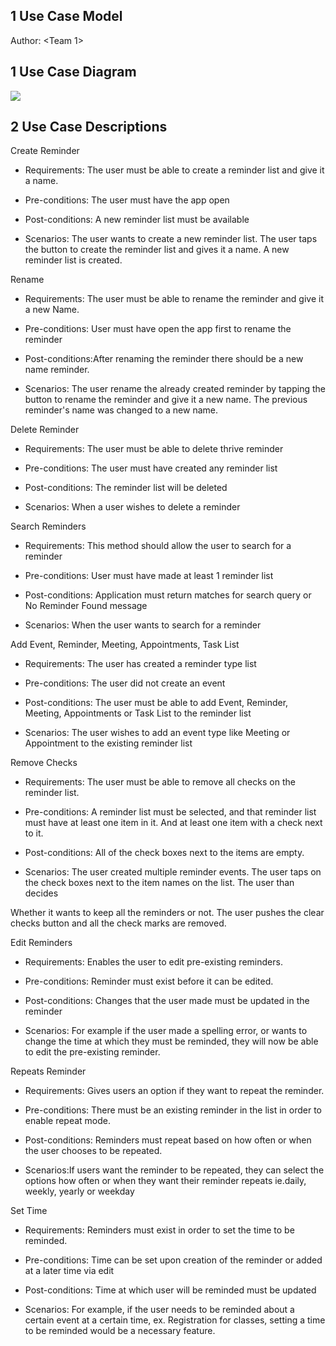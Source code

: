 ## 1 Use Case Model

Author: \<Team 1\>

## 1 Use Case Diagram

![](https://lh3.googleusercontent.com/EHMPoZsDEcs_zIDxFyiHpek1NwV5kNIMjdSbMS3RudNEzkT0-Ns--OzDL3s3TVmf9gloh-O_z_oE0XpSkxU7O8febHPB8pDKplHF-Yq7NWOnilcm53pCNzYIw7Wysn8PyfOx0bGK)

## 2 Use Case Descriptions

Create Reminder

- Requirements: The user must be able to create a reminder list and give it a name.

- Pre-conditions: The user must have the app open

- Post-conditions: A new reminder list must be available

- Scenarios: The user wants to create a new reminder list. The user taps the button to create the reminder list and gives it a name. A new reminder list is created.

Rename

- Requirements: The user must be able to rename the reminder and give it a new Name.

- Pre-conditions: User must have open the app first to rename the reminder

- Post-conditions:After renaming the reminder there should be a new name reminder.

- Scenarios: The user rename the already created reminder by tapping the button to rename the reminder and give it a new name. The previous reminder's name was changed to a new name.

Delete Reminder

- Requirements: The user must be able to delete thrive  reminder

- Pre-conditions: The user must have created any reminder list

- Post-conditions: The reminder list will be deleted

- Scenarios: When a user wishes to delete a reminder

Search Reminders

- Requirements: This method should allow the user to search for a reminder

- Pre-conditions: User must have made at least 1 reminder list

- Post-conditions: Application must return matches for search query or No Reminder Found message

- Scenarios: When the user wants to search for a reminder

Add Event, Reminder, Meeting, Appointments, Task List

- Requirements: The user has created a reminder type list

- Pre-conditions: The user did not create an event

- Post-conditions: The user must be able to add Event, Reminder, Meeting, Appointments or Task List to the reminder list 

- Scenarios: The user wishes to add an event type like Meeting or Appointment to the existing reminder list

Remove Checks

- Requirements: The user must be able to remove all checks on the reminder list.

- Pre-conditions: A reminder list must be selected, and that reminder list must have at least one item in it. And at least one item with a check next to it.

- Post-conditions: All of the check boxes next to the items are empty.

- Scenarios: The user created multiple reminder events. The user taps on the check boxes next to the item names on the list. The user than decides 

Whether it wants to keep all the reminders or not. The user pushes the clear checks button and all the check marks are removed.

Edit Reminders

- Requirements: Enables the user to edit pre-existing reminders.

- Pre-conditions: Reminder must exist before it can be edited.

- Post-conditions: Changes that the user made must be updated in the reminder

- Scenarios: For example if the user made a spelling error, or wants to change the time at which they must be reminded, they will now be able to edit the pre-existing reminder.

Repeats Reminder

- Requirements: Gives users an option if they want to repeat the reminder.

- Pre-conditions: There must be an existing reminder in the list in order to enable repeat mode.

- Post-conditions: Reminders must repeat based on how often or when the user chooses to be repeated.

- Scenarios:If users want the reminder to be repeated, they can select the options how often or when they want their reminder repeats ie.daily, weekly, yearly or weekday 

Set Time

- Requirements: Reminders must exist in order to set the time to be reminded.

- Pre-conditions: Time can be set upon creation of the reminder or added at a later time via edit

- Post-conditions: Time at which user will be reminded must be updated

- Scenarios: For example, if the user needs to be reminded about a certain event at a certain time, ex. Registration for classes, setting a time to be reminded would be a necessary feature.

